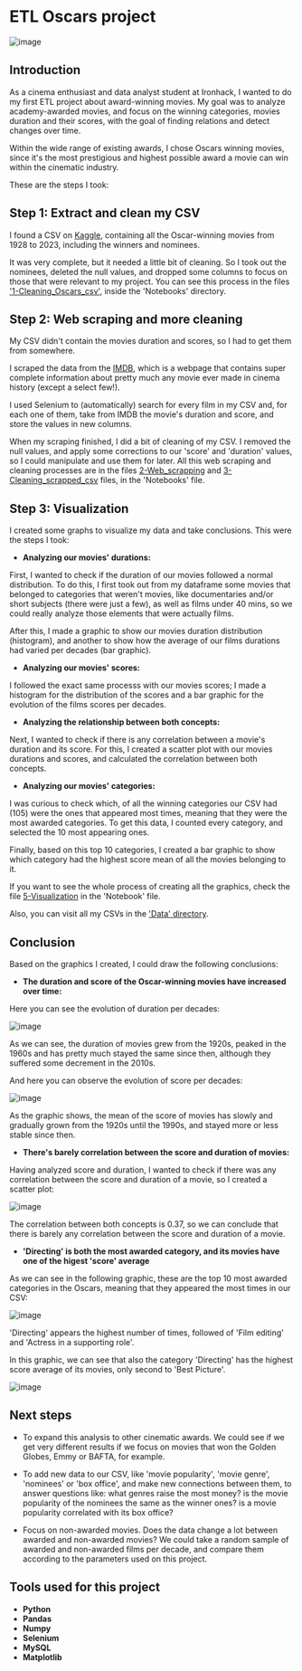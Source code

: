 # ETL Oscars project

![image](https://github.com/davidfernandez1619/ETL_project/assets/38441372/09967b9e-5590-4d1a-9041-a44dcf8b15fd)

## Introduction 

As a cinema enthusiast and data analyst student at Ironhack, I wanted to do my first ETL project about award-winning movies. My goal was to analyze academy-awarded movies, and focus on the winning categories, movies duration and their scores, with the goal of finding relations and detect changes over time. 

Within the wide range of existing awards, I chose Oscars winning movies, since it's the most prestigious and highest possible award a movie can win within the cinematic industry. 

These are the steps I took:

## Step 1: Extract and clean my CSV

I found a CSV on [Kaggle](https://www.kaggle.com/), containing all the Oscar-winning movies from 1928 to 2023, including the winners and nominees. 

It was very complete, but it needed a little bit of cleaning. So I took out the nominees, deleted the null values, and dropped some columns to focus on those that were relevant to my project. You can see this process in the files ['1-Cleaning_Oscars_csv'](https://github.com/davidfernandez1619/ETL_project/blob/main/Notebooks/1-Cleaning_Oscars_csv.ipynb), inside the 'Notebooks' directory.  

## Step 2: Web scraping and more cleaning

My CSV didn't contain the movies duration and scores, so I had to get them from somewhere. 

I scraped the data from the [IMDB](https://www.imdb.com/), which is a webpage that contains super complete information about pretty much any movie ever made in cinema history (except a select few!). 

I used Selenium to (automatically) search for every film in my CSV and, for each one of them, take from IMDB the movie's duration and score, and store the values in new columns. 

When my scraping finished, I did a bit of cleaning of my CSV. I removed the null values, and apply some corrections to our 'score' and 'duration' values, so I could manipulate and use them for later. All this web scraping and cleaning processes are in the files [2-Web_scrapping](https://github.com/davidfernandez1619/ETL_project/blob/main/Notebooks/2-Web_scrapping.ipynb) and [3-Cleaning_scrapped_csv](https://github.com/davidfernandez1619/ETL_project/blob/main/Notebooks/3-Cleaning_scrapped_csv.ipynb) files, in the 'Notebooks' file. 

## Step 3: Visualization

I created some graphs to visualize my data and take conclusions. This were the steps I took:

* **Analyzing our movies' durations:**

First, I wanted to check if the duration of our movies followed a normal distribution. To do this, I first took out from my dataframe some movies that belonged to categories that weren't movies, like documentaries and/or short subjects (there were just a few), as well as films under 40 mins, so we could really analyze those elements that were actually films. 

After this, I made a graphic to show our movies duration distribution (histogram), and another to show how the average of our films durations had varied per decades (bar graphic). 

* **Analyzing our movies' scores:**

I followed the exact same processs with our movies scores; I made a histogram for the distribution of the scores and a bar graphic for the evolution of the films scores per decades.  

* **Analyzing the relationship between both concepts:**

Next, I wanted to check if there is any correlation between a movie's duration and its score. For this, I created a scatter plot with our movies durations and scores, and calculated the correlation between both concepts. 

* **Analyzing our movies' categories:**

I was curious to check which, of all the winning categories our CSV had (105) were the ones that appeared most times, meaning that they were the most awarded categories. To get this data, I counted every category, and selected the 10 most appearing ones. 

Finally, based on this top 10 categories, I created a bar graphic to show which category had the highest score mean of all the movies belonging to it. 

If you want to see the whole process of creating all the graphics, check the file [5-Visualization](https://github.com/davidfernandez1619/ETL_project/blob/main/Notebooks/5-Visualization.ipynb) in the 'Notebook' file. 

Also, you can visit all my CSVs in the ['Data' directory](https://github.com/davidfernandez1619/ETL_project/tree/main/Data). 

## Conclusion

Based on the graphics I created, I could draw the following conclusions:

* **The duration and score of the Oscar-winning movies have increased over time:**

Here you can see the evolution of duration per decades:

![image](https://github.com/davidfernandez1619/ETL_project/assets/38441372/c8da65f4-de16-4a69-a117-124fa9955524)

As we can see, the duration of movies grew from the 1920s, peaked in the 1960s and has pretty much stayed the same since then, although they suffered some decrement in the 2010s. 

And here you can observe the evolution of score per decades:

![image](https://github.com/davidfernandez1619/ETL_project/assets/38441372/5094c4e1-908c-4a60-bc84-4728a73bb709)

As the graphic shows, the mean of the score of movies has slowly and gradually grown from the 1920s until the 1990s, and stayed more or less stable since then. 

* **There's barely correlation between the score and duration of movies:**

Having analyzed score and duration, I wanted to check if there was any correlation between the score and duration of a movie, so I created a scatter plot: 

![image](https://github.com/davidfernandez1619/ETL_project/assets/38441372/667d9862-a956-4af9-aadc-9602665f13dc)

The correlation between both concepts is 0.37, so we can conclude that there is barely any correlation between the score and duration of a movie. 

* **'Directing' is both the most awarded category, and its movies have one of the higest 'score' average**

As we can see in the following graphic, these are the top 10 most awarded categories in the Oscars, meaning that they appeared the most times in our CSV:

![image](https://github.com/davidfernandez1619/ETL_project/assets/38441372/4e6b22ca-27cd-4d78-b013-c256991af8cd)

'Directing' appears the highest number of times, followed of 'Film editing' and 'Actress in a supporting role'. 

In this graphic, we can see that also the category 'Directing' has the highest score average of its movies, only second to 'Best Picture'.

![image](https://github.com/davidfernandez1619/ETL_project/assets/38441372/f673cd07-8375-4fb7-97a2-254108a18176)

## Next steps

* To expand this analysis to other cinematic awards. We could see if we get very different results if we focus on movies that won the Golden Globes, Emmy or BAFTA, for example.

* To add new data to our CSV, like 'movie popularity', 'movie genre', 'nominees' or 'box office', and make new connections between them, to answer questions like: what genres raise the most money? is the movie popularity of the nominees the same as the winner ones? is a movie popularity correlated with its box office?

* Focus on non-awarded movies. Does the data change a lot between awarded and non-awarded movies? We could take a random sample of awarded and non-awarded films per decade, and compare them according to the parameters used on this project. 

## Tools used for this project

* **Python**
* **Pandas**
* **Numpy**
* **Selenium**
* **MySQL**
* **Matplotlib**














